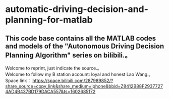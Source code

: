 # automatic-driving-decision-and-planning-for-matlab

This code base contains all the MATLAB codes and models of the "Autonomous Driving Decision Planning Algorithm" series on bilibili.。<br>
-
Welcome to reprint, just indicate the source.。<br>
Welcome to follow my B station account: loyal and honest Lao Wang.。<br>
Space link：
https://space.bilibili.com/287989852/?share_source=copy_link&share_medium=iphone&bbid=Z8412B88F29377274AD4B437BD179DACA557&ts=1602685172
